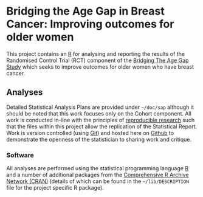 # Bridging the Age Gap in Breast Cancer: Improving outcomes for older women

This project contains an [R](https://www.r-project.org/) for analysing and reporting the results of the Randomised Control Trial (RCT) component of the [Bridging The Age Gap Study](https://www.shu.ac.uk/research/specialisms/centre-for-health-and-social-care-research/what-we-do/our-expertise/health-care-and-service-delivery-research/case-studies/bridging-the-age-gap-in-breast-cancer-research-improving-outcomes-for-older-women) which seeks to improve outcomes for older women who have breast cancer.

## Analyses

Detailed Statistical Analysis Plans are provided under `~/doc/sap` although it should be noted that this work focuses only on the Cohort component.  All work is conducted in-line with the principles of [reproducible research](https://en.wikipedia.org/wiki/Reproducibility#Reproducible_research) such that the files within this project allow the replication of the Statistical Report.  Work is version controlled (using [Git](http://www.git-scm.com/)) and hosted here on [Github](https://github.com/about/) to demonstrate the openness of the statistician to sharing work and critique.

### Software

All analyses are performed using the statistical programming language [R](https://www.r-project.org/) and a number of additional packages from the [Comprehensive R Archive Network (CRAN)](https://cran.r-project.org/) (details of which can be found in the `~/lib/DESCRIPTION` file for the project specific R package).
